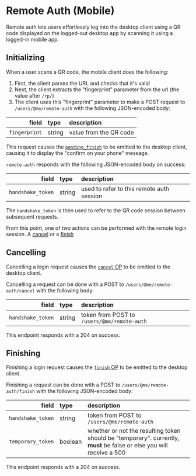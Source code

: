 # Remote Auth (Mobile)
Remote auth lets users effortlessly log into the desktop client using a QR code displayed on the logged-out desktop app by scanning it using a logged-in mobile app.

## Initializing
When a user scans a QR code, the mobile client does the following:
1. First, the client parses the URL and checks that it's valid
2. Next, the client extracts the "fingerprint" parameter from the url (the value after `/rp/`)
3. The client uses this "fingerprint" parameter to make a POST request to `/users/@me/remote-auth` with the following JSON-encoded body:

| field | type | description |
| --: | :-- | :-- |
| `fingerprint` | string | value from the QR code |

This request causes the [`pending_finish`](desktop_remote_auth.html#op-pending-finish) to be emitted to the desktop client, causing it to display the "confirm on your phone" message.

`remote-auth` responds with the following JSON-encoded body on success:

| field | type | description |
| --: | :-- | :-- |
| `handshake_token` | string | used to refer to this remote auth session |

The `handshake_token` is then used to refer to the QR code session between subsequent requests. 

From this point, one of two actions can be performed with the remote login session. A [cancel](#cancelling) or a [finish](#finishing)


## Cancelling
Cancelling a login request causes the [`cancel` OP](desktop_remote_auth.html#op-cancel) to be emitted to the desktop client.

Cancelling a request can be done with a POST to `/users/@me/remote-auth/cancel` with the following body:

| field | type | description |
| --: | :-- | :-- |
| `handshake_token` | string | token from POST to `/users/@me/remote-auth` |

This endpoint responds with a 204 on success.

## Finishing
Finishing a login request causes the [`finish` OP](desktop_remote_auth.html#op-finish) to be emitted to the desktop client.

Finishing a request can be done with a POST to `/users/@me/remote-auth/finish` with the following JSON-encoded body:

| field | type | description |
| --: | :-- | :-- |
| `handshake_token` | string | token from POST to `/users/@me/remote-auth` |
| `temporary_token` | boolean | whether or not the resulting token should be "temporary". currently, **must** be false or else you will receive a 500 |

This endpoint responds with a 204 on success.
